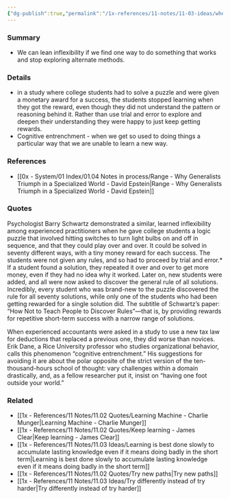```yaml
---
{"dg-publish":true,"permalink":"/1x-references/11-notes/11-03-ideas/when-we-get-used-to-doing-things-a-particular-way-it-is-harder-to-learn-something-new/","title":"When we get used to doing things a particular way, it is harder to learn something new","dgShowBacklinks":false}
---
```



### Summary
- We can lean inflexibility if we find one way to do something that works and stop exploring alternate methods.

### Details
- in a study where college students had to solve a puzzle and were given a monetary award for a success, the students stopped learning when they got the reward, even though they did not understand the pattern or reasoning behind it. Rather than use trial and error to explore and deepen their understanding they were happy to just keep getting rewards.
- Cognitive entrenchment - when we get so used to doing things a particular way that we are unable to learn a new way.

### References
- [[0x - System/01 Index/01.04 Notes in process/Range - Why Generalists Triumph in a Specialized World - David Epstein\|Range - Why Generalists Triumph in a Specialized World - David Epstein]]

### Quotes
Psychologist Barry Schwartz demonstrated a similar, learned inflexibility among experienced practitioners when he gave college students a logic puzzle that involved hitting switches to turn light bulbs on and off in sequence, and that they could play over and over. It could be solved in seventy different ways, with a tiny money reward for each success. The students were not given any rules, and so had to proceed by trial and error.* If a student found a solution, they repeated it over and over to get more money, even if they had no idea why it worked. Later on, new students were added, and all were now asked to discover the general rule of all solutions. Incredibly, every student who was brand-new to the puzzle discovered the rule for all seventy solutions, while only one of the students who had been getting rewarded for a single solution did. The subtitle of Schwartz’s paper: “How Not to Teach People to Discover Rules”—that is, by providing rewards for repetitive short-term success with a narrow range of solutions.

When experienced accountants were asked in a study to use a new tax law for deductions that replaced a previous one, they did worse than novices. Erik Dane, a Rice University professor who studies organizational behavior, calls this phenomenon “cognitive entrenchment.” His suggestions for avoiding it are about the polar opposite of the strict version of the ten-thousand-hours school of thought: vary challenges within a domain drastically, and, as a fellow researcher put it, insist on “having one foot outside your world.”

### Related
- [[1x - References/11 Notes/11.02 Quotes/Learning Machine - Charlie Munger\|Learning Machine - Charlie Munger]]
- [[1x - References/11 Notes/11.02 Quotes/Keep learning - James Clear\|Keep learning - James Clear]]
- [[1x - References/11 Notes/11.03 Ideas/Learning is best done slowly to accumulate lasting knowledge even if it means doing badly in the short term\|Learning is best done slowly to accumulate lasting knowledge even if it means doing badly in the short term]]
- [[1x - References/11 Notes/11.02 Quotes/Try new paths\|Try new paths]]
- [[1x - References/11 Notes/11.03 Ideas/Try differently instead of try harder\|Try differently instead of try harder]]